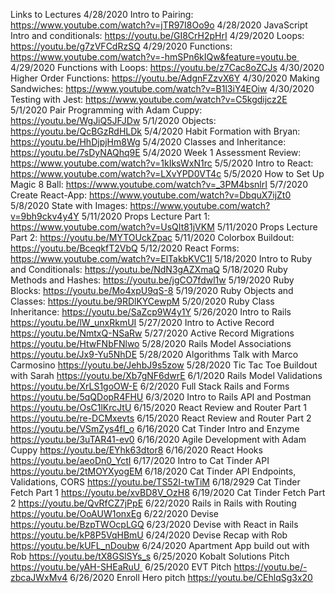 Links to Lectures
4/28/2020 Intro to Pairing: https://www.youtube.com/watch?v=jTR97I8Oo9o
4/28/2020 JavaScript Intro and conditionals: https://youtu.be/GI8CrH2pHrI
4/29/2020 Loops: https://youtu.be/g7zVFCdRzSQ
4/29/2020 Functions: https://www.youtube.com/watch?v=-hmSPn6kIQw&feature=youtu.be 
4/29/2020 Functions with Loops: https://youtu.be/z7Cac8oZCJs
4/30/2020 Higher Order Functions: https://youtu.be/AdgnFZzvX6Y
4/30/2020 Making Sandwiches: https://www.youtube.com/watch?v=B1l3iY4EOiw
4/30/2020 Testing with Jest: https://www.youtube.com/watch?v=C5kgdijcz2E
5/1/2020 Pair Programming with Adam Cuppy: https://youtu.be/WgJiQ5JFJDw
5/1/2020 Objects: https://youtu.be/QcBGzRdHLDk
5/4/2020 Habit Formation with Bryan: https://youtu.be/HhDjpjHm8Wg
5/4/2020 Classes and Inheritance: https://youtu.be/7sDyNAQhq9E
5/4/2020 Week 1 Assessment Review: https://www.youtube.com/watch?v=1kIksWxN1rc
5/5/2020 Intro to React: https://www.youtube.com/watch?v=LXvYPD0VT4c
5/5/2020 How to Set Up Magic 8 Ball: https://www.youtube.com/watch?v=_3PM4bsnlrI
5/7/2020 Create React-App: https://www.youtube.com/watch?v=DbquX7ijZt0
5/8/2020 State with Images: https://www.youtube.com/watch?v=9bh9ckv4y4Y
5/11/2020 Props Lecture Part 1: https://www.youtube.com/watch?v=UsQIt81jVKM
5/11/2020 Props Lecture Part 2: https://youtu.be/MYTOUckZpac
5/11/2020 Colorbox Buildout: https://youtu.be/BceqkfT2VbQ
5/12/2020 React Forms: https://www.youtube.com/watch?v=ElTakbKVC1I
5/18/2020 Intro to Ruby and Conditionals: https://youtu.be/NdN3gAZXmaQ
5/18/2020 Ruby Methods and Hashes: https://youtu.be/jgCO7fdwl1w
5/19/2020 Ruby Blocks: https://youtu.be/Mo4xpU9qS-8
5/19/2020 Ruby Objects and Classes: https://youtu.be/9RDlKYCewpM
5/20/2020 Ruby Class Inheritance: https://youtu.be/SaZcp9W4y1Y
5/26/2020 Intro to Rails https://youtu.be/lW_unxRkmUI
5/27/2020 Intro to Active Record https://youtu.be/NmtxQ-NSaRw
5/27/2020 Active Record Migrations https://youtu.be/HtwFNbFNlwo
5/28/2020 Rails Model Associations https://youtu.be/Jx9-Yu5NhDE
5/28/2020 Algorithms Talk with Marco Carmosino https://youtu.be/JehbJ9s5zow
5/28/2020 Tic Tac Toe Buildout with Sarah https://youtu.be/Xb7gNF6dwrE
6/1/2020 Rails Model Validations https://youtu.be/XrLS1goOW-E
6/2/2020 Full Stack Rails and Forms https://youtu.be/5qQDopR4FHU
6/3/2020 Intro to Rails API and Postman https://youtu.be/OsC1lKrcJtU
6/15/2020 React Review and Router Part 1 https://youtu.be/re-DCMxevts
6/15/2020 React Review and Router Part 2 https://youtu.be/VSmZys4fI_o
6/16/2020 Cat Tinder Intro and Enzyme https://youtu.be/3uTAR41-ev0
6/16/2020 Agile Development with Adam Cuppy https://youtu.be/EYhk63dtor8
6/16/2020 React Hooks https://youtu.be/aeoDn0_YctI
6/17/2020 Intro to Cat Tinder API https://youtu.be/2tMOYXyogEM
6/18/2020 Cat Tinder API Endpoints, Validations, CORS https://youtu.be/TS52I-twTiM
6/18/2929 Cat Tinder Fetch Part 1 https://youtu.be/xvBD8V_OzH8
6/19/2020 Cat Tinder Fetch Part 2 https://youtu.be/QvRfCZ7jPpE
6/22/2020 Rails in Rails with Routing https://youtu.be/OoAUW1onxEg
6/22/2020 Devise https://youtu.be/BzpTWOcpLGQ
6/23/2020 Devise with React in Rails https://youtu.be/kP8P5VqHBmU
6/24/2020 Devise Recap with Rob https://youtu.be/kUFL_nDoubw
6/24/2020 Apartment App build out with Rob https://youtu.be/tX8GSlSYs_s
6/25/2020 Kobalt Solutions Pitch https://youtu.be/yAH-SHEaRuU 
6/25/2020 EVT Pitch https://youtu.be/-zbcaJWxMv4
6/26/2020 Enroll Hero pitch https://youtu.be/CEhlqSg3x20
